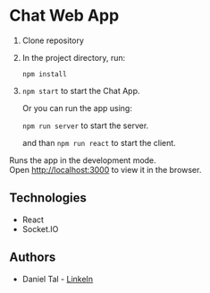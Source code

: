 # Chat Web App

1) Clone repository

2) In the project directory, run:

    ``` npm install ```

3) ``` npm start ``` to start the Chat App.

    Or you can run the app using:

    ``` npm run server ``` to start the server.
    
    and than ``` npm run react ``` to start the client.
    

Runs the app in the development mode.<br>
Open [http://localhost:3000](http://localhost:3000) to view it in the browser.

## Technologies
* React
* Socket.IO

## Authors
* Daniel Tal - [LinkeIn](https://www.linkedin.com/in/daniel-tal/)
